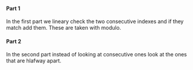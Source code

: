 #### Part 1

In the first part we lineary check the two consecutive indexes and if they match add them. These are taken with modulo.

#### Part 2

In the second part instead of looking at consecutive ones look at the ones that are hlafway apart.
